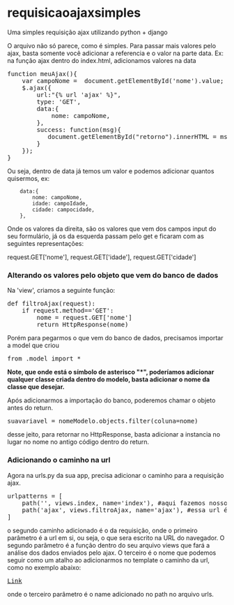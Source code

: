 # requisicaoajaxsimples
Uma simples requisição ajax utilizando python + django 

O arquivo não só parece, como é simples. 
Para passar mais valores pelo ajax, basta somente você adicionar a referencia e o valor na parte data.
Ex:
na função ajax dentro do index.html, adicionamos valores na data

<pre>function meuAjax(){
    var campoNome =  document.getElementById('nome').value;
    $.ajax({
        url:"{% url 'ajax' %}",
        type: 'GET',
        data:{
            nome: campoNome,
        },
        success: function(msg){
           document.getElementById("retorno").innerHTML = msg;
        }
    });
}
</pre>

Ou seja, dentro de data já temos um valor e podemos adicionar quantos quisermos, ex:

        data:{
            nome: campoNome,
            idade: campoIdade,
            cidade: campocidade,
        },
Onde os valores da direita, são os valores que vem dos campos input do seu formulário, já os da esquerda passam pelo get e ficaram com as seguintes representações:

request.GET['nome'],
request.GET['idade'],
request.GET['cidade']

<h3>Alterando os valores pelo objeto que vem do banco de dados</h3>

Na 'view', criamos a seguinte função:
<pre>
def filtroAjax(request):
    if request.method=='GET':
        nome = request.GET['nome']
        return HttpResponse(nome)
</pre>

Porém para pegarmos o que vem do banco de dados, precisamos importar a model que criou
<pre>from .model import *</pre>
<strong>Note, que onde está o símbolo de asterisco "*", poderíamos adicionar qualquer classe criada dentro do modelo, basta adicionar o nome da classe que desejar.</strong>

Após adicionarmos a importação do banco, poderemos chamar o objeto antes do return.

<pre>suavariavel = nomeModelo.objects.filter(coluna=nome)</pre>

desse jeito, para retornar no HttpResponse, basta adicionar a instancia no lugar  no nome no antigo código dentro do return.

<h3>Adicionando o caminho na url</h3>
Agora na urls.py da sua app, precisa adicionar o caminho para a requisição ajax.

<pre>urlpatterns = [
    path('', views.index, name='index'), #aqui fazemos nosso apontamento raíz para nosso index na view do appAjax.
    path('ajax', views.filtroAjax, name='ajax'), #essa url é responsável por receber os valores do ajax
]
</pre>

o segundo caminho adicionado é o da requisição, onde o primeiro parâmetro é a url em si, ou seja, o que sera escrito na URL do navegador.
O segundo parâmetro é a função dentro do seu arquivo views que fará a análise dos dados enviados pelo ajax.
O terceiro é o nome que podemos seguir como um atalho ao adicionarmos no template o caminho da url, como no exemplo abaixo:

<pre><a href="{% url 'terceiroparametroaqui' %}">Link</a></pre>
onde o terceiro parâmetro é o name adicionado no path no arquivo urls.

